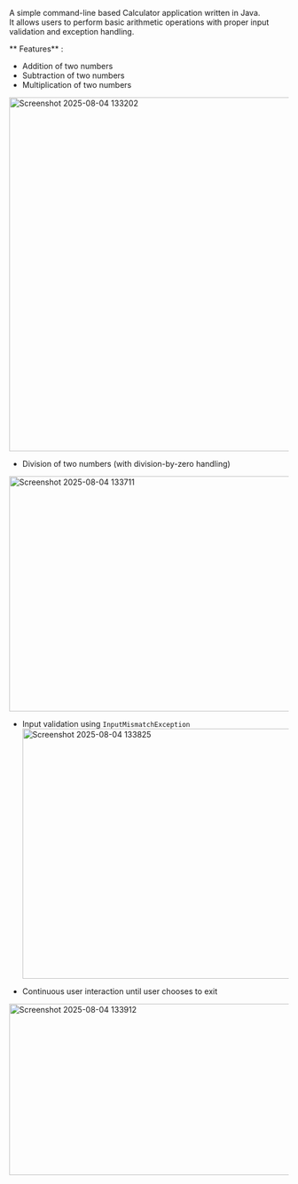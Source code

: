 
A simple command-line based Calculator application written in Java.  
It allows users to perform basic arithmetic operations with proper input validation and exception handling.

** Features** :
-  Addition of two numbers  
-  Subtraction of two numbers  
-  Multiplication of two numbers
  <img width="661" height="638" alt="Screenshot 2025-08-04 133202" src="https://github.com/user-attachments/assets/10b64719-d10a-4094-b203-9a34a20b7278" />

-  Division of two numbers (with division-by-zero handling)
  <img width="742" height="424" alt="Screenshot 2025-08-04 133711" src="https://github.com/user-attachments/assets/4b9340c5-acf3-4fb9-a0f0-e56cad03ea06" />

-  Input validation using `InputMismatchException`
   <img width="534" height="451" alt="Screenshot 2025-08-04 133825" src="https://github.com/user-attachments/assets/fdedbb1e-7957-4ae2-b4c2-88a8db1da041" />

-  Continuous user interaction until user chooses to exit 
  <img width="688" height="309" alt="Screenshot 2025-08-04 133912" src="https://github.com/user-attachments/assets/4d50d2b5-413d-4412-86fd-0ca4b20f7d7e" />
